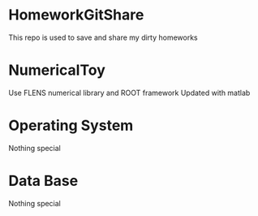 HomeworkGitShare
============
This repo is used to save and share my dirty homeworks

NumericalToy
============

Use FLENS numerical library and ROOT framework
Updated with matlab

Operating System
============

Nothing special

Data Base
============

Nothing special

